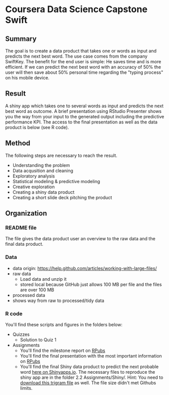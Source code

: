 # Coursera Data Science Capstone Swift

## Summary
The goal is to create a data product that takes one or words as input and predicts the next best word. The use case comes from the company SwiftKey. The benefit for the end user is simple: He saves time and is more efficient. If we can predict the next best word with an accuracy of 50% the user will then save about 50% personal time regarding the "typing process" on his mobile device.

## Result
A shiny app which takes one to several words as input and predicts the next best word as outcome. A brief presentation using RStudio Presenter shows you the way from your input to the generated output including the predictive performance KPI. The access to the final presentation as well as the data product is below (see R code).

## Method
The following steps are necessary to reach the result.
- Understanding the problem 
- Data acqusition and cleaning 
- Exploratory analysis 
- Statistical modeling & predictive modeling 
- Creative exploration 
- Creating a shiny data product 
- Creating a short slide deck pitching the product 

## Organization

### README file 
The file gives the data product user an overview to the raw data and the final data product.

### Data
- data origin: https://help.github.com/articles/working-with-large-files/
- raw data
    + Load data and unzip it
    + stored local because GitHub just allows 100 MB per file and the files are over 100 MB
- processed data 
- shows way from raw to processed/tidy data 


### R code
You'll find these scripts and figures in the folders below:
- Quizzes 
    + Solution to Quiz 1
- Assignments
    + You'll find the milestone report on [RPubs](http://rpubs.com/ramon_schildknecht/dscmr) 
    + You'll find the final presentation with the most important information on [RPubs](http://rpubs.com/ramon_schildknecht/predict_next_probable_word)
    + You'll find the final Shiny data product to predict the next probable word [here on Shinyapps.io](https://rasch.shinyapps.io/predict_next_probable_words/). The necessary files to reproduce the shiny app are in the folder 2.2 Assignments/Shiny/. Hint: You need to [download this trigram file](https://smileyl.sharepoint.com/sites/sbb/b/b8/_layouts/15/guestaccess.aspx?docid=0b2595368ea7e44c0a4529f74263498cb&authkey=ASxxJsc_bC_U2peS50CYX1s) as well. The file size didn't met Githubs limits.
